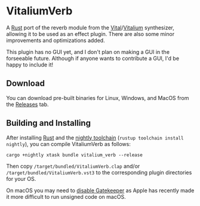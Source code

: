 # VitaliumVerb

A [Rust](https://www.rust-lang.org/) port of the reverb module from the [Vital](https://github.com/mtytel/vital)/[Vitalium] synthesizer, allowing it to be used as an effect plugin. There are also some minor improvements and optimizations added.

This plugin has no GUI yet, and I don't plan on making a GUI in the forseeable future. Although if anyone wants to contribute a GUI, I'd be happy to include it!

## Download

You can download pre-built binaries for Linux, Windows, and MacOS from the [Releases](https://github.com/BillyDM/vitalium-verb/releases) tab.

## Building and Installing

After installing [Rust](https://rustup.rs/) and the [nightly toolchain](https://rust-lang.github.io/rustup/concepts/channels.html) (`rustup toolchain install nightly`), you can compile VitaliumVerb as follows:

```shell
cargo +nightly xtask bundle vitalium_verb --release
```

Then copy `/target/bundled/VitaliumVerb.clap` and/or `/target/bundled/VitaliumVerb.vst3` to the corresponding plugin directories for your OS.

On macOS you may need to [disable Gatekeeper](https://disable-gatekeeper.github.io/) as Apple has recently made it more difficult to run unsigned code on macOS.

[Vitalium]: https://github.com/DISTRHO/DISTRHO-Ports/tree/5c55f9445ee6ff75d53c7f8601fc341d200aa4a0/ports-juce6.0/vitalium